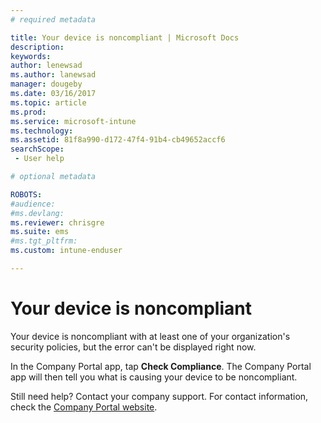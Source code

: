 ```yaml
---
# required metadata

title: Your device is noncompliant | Microsoft Docs
description:
keywords:
author: lenewsad
ms.author: lanewsad
manager: dougeby
ms.date: 03/16/2017
ms.topic: article
ms.prod:
ms.service: microsoft-intune
ms.technology:
ms.assetid: 81f8a990-d172-47f4-91b4-cb49652accf6
searchScope:
 - User help

# optional metadata

ROBOTS:  
#audience:
#ms.devlang:
ms.reviewer: chrisgre
ms.suite: ems
#ms.tgt_pltfrm:
ms.custom: intune-enduser

---
```


# Your device is noncompliant

Your device is noncompliant with at least one of your organization's security policies, but the error can't be displayed right now.  

In the Company Portal app, tap **Check Compliance**. The Company Portal app will then tell you what is causing your device to be noncompliant.

Still need help? Contact your company support. For contact information, check the [Company Portal website](https://portal.manage.microsoft.com#HelpDeskDialog).
